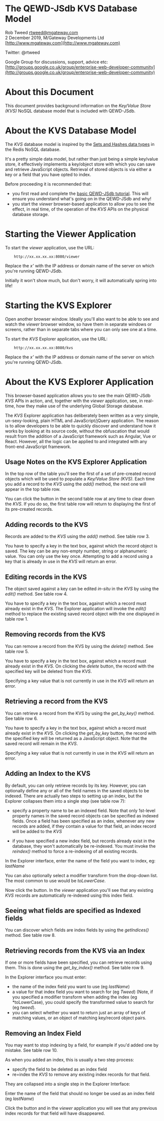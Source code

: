 # The QEWD-JSdb KVS Database Model
 
Rob Tweed <rtweed@mgateway.com>  
2 December 2019, M/Gateway Developments Ltd [http://www.mgateway.com](http://www.mgateway.com)  

Twitter: @rtweed

Google Group for discussions, support, advice etc: [http://groups.google.co.uk/group/enterprise-web-developer-community](http://groups.google.co.uk/group/enterprise-web-developer-community)

# About this Document

This document provides background information on the *Key/Value Store (KVS)* NoSQL database model that
is included with QEWD-JSdb.

# About the KVS Database Model

The *KVS* database model is inspired by the [Sets and Hashes data types](https://redis.io/topics/data-types)
 in the Redis NoSQL database.

It's a pretty simple data model, but rather than just being a simple key/value store,
it effectively implements a key/object store with which you can save and retrieve JavaScript objects.
Retrieval of stored objects is via either a key or a field that you have opted to index.

Before proceeding it is recommended that:

- you first read and complete the [basic QEWD-JSdb tutorial](./REPL.md).  This will ensure you 
understand what's going on in the QEWD-JSdb and why!
- you start the *viewer* browser-based application to allow you to see the effect, in real time,
of the operation of the *KVS* APIs on the physical database storage.


# Starting the Viewer Application

To start the *viewer* application, use the URL:

        http://xx.xx.xx.xx:8080/viewer

Replace the *x'* with the IP address or domain name of the server on which you're running QEWD-JSdb.

Initially it won't show much, but don't worry, it will automatically spring into life!


# Starting the KVS Explorer

Open another browser window.  Ideally you'll also want to be able to see and watch the *viewer*
browser window, so have them in separate windows or screens, rather than in separate tabs where you
can only see one at a time.

To start the *KVS* Explorer application, use the URL:

        http://xx.xx.xx.xx:8080/kvs

Replace the *x'* with the IP address or domain name of the server on which you're running QEWD-JSdb.


# About the KVS Explorer Application

This browser-based application allows you to see the main QEWD-JSdb *KVS* APIs in action, and,
together with the *viewer* application, see, in real-time, how they make use of the underlying Global Storage
database.

The *KVS* Explorer application has deliberately been written as a very simple, un-sexy-looking, plain HTML
and JavaScript/jQuery application.  The reason is to allow developers to be able to quickly discover
and understand how it works by looking at its source code, without the obfuscation that would result
from the addition of a JavaScript framework such as Angular, Vue or React.  However, all the logic
can be applied to and integrated with any front-end JavaScript framework.


## Usage Notes on the KVS Explorer Application

In the top row of the table you'll see the first of a set of pre-created record objects which will
be used to populate a *Key/Value Store (KVS)*.  Each time you add a record to the *KVS* using the
*add()* method, the next one will appear in the top table row.

You can click the button in the second table row at any time to clear down the *KVS*.  If you do so, 
the first table row will return to displaying the first of its pre-created records.

## Adding records to the KVS

Records are added to the *KVS* using the *add()* method.  See table row 3.

You have to specify a key in the text box, against which the record object is saved.  The key can be
any non-empty number, string or alphanumeric value.  You can only use the key once.  Attempting to
add a record using a key that is already in use in the *KVS* will return an error.

## Editing records in the KVS

The object saved against a key can be edited *in-situ* in the *KVS* by using the *edit()* method.  See
table row 4.

You have to specify a key in the text box, against which a record must already exist in the *KVS*.
The Explorer application will invoke the *edit()* method to replace the existing saved record object with
the one displayed in table row 1.

## Removing records from the KVS

You can remove a record from the KVS by using the *delete()* method.  See table row 5.

You have to specify a key in the text box, against which a record must already exist in the *KVS*. On
clicking the *delete* button, the record with the specified key will be deleted from the *KVS*.

Specifying a key value that is not currently in use in the *KVS* will return an error.

## Retrieving a record from the KVS

You can retrieve a record from the KVS by using the *get_by_key()* method.  See table row 6.

You have to specify a key in the text box, against which a record must already exist in the *KVS*. On
clicking the *get_by_key* button, the record with the specified key will be returned as a JavaScript object.
Note that the saved record will remain in the *KVS*.

Specifying a key value that is not currently in use in the *KVS* will return an error.


## Adding an Index to the KVS

By default, you can only retrieve records by its key.  However, you can optionally define any or all
of the field names in the saved objects to be indexed.  There are actually two steps to setting
up an index, but the Explorer collapses them into a single step (see table row 7):

- specify a property name to be an indexed field.  Note that only 1st-level property names in the
saved record objects can be specified as indexed fields.  Once a field has been specified as an index, 
whenever any new records are added, if they contain a value for that field, an index record will be
added to the *KVS*

- if you have specified a new index field, but records already exist in the database, they won't
automatically be re-indexed.  You must invoke the *reindex()* method to force a re-indexing of all existing
records. 

In the Explorer interface, enter the name of the field you want to index, eg: *lastName*

You can also optionally select a modifier transform from the drop-down list. The most common
to use would be *toLowerCase*.

Now click the button.  In the *viewer* application you'll see that any existing *KVS* records are 
automatically re-indexed using this index field.


## Seeing what fields are specified as Indexed fields

You can discover which fields are index fields by using the *getIndices()* method. See table row 8.


## Retrieving records from the KVS via an Index

If one or more fields have been specified, you can retrieve records using them.  This is done using
the *get_by_index()* method.  See table row 9.

In the Explorer interface you must enter:

- the name of the index field you want to use (eg *lastName*)
- a value for that index field you want to search for (eg *Tweed*) (Note, if you specified a modifier
transform when adding the index (eg *toLowerCase), you could specify the transformed value to search for
(eg *tweed*).
- you can select whether you want to return just an array of keys of matching values, or an object
of matching key/record object pairs.

## Removing an Index Field

You may want to stop indexing by a field, for example if you'd added one by mistake. See table row 10.

As when you added an index, this is usually a two step process:

- specify the field to be deleted as an index field
- re=index the *KVS* to remove any existing index records for that field.

They are collapsed into a single step in the Explorer Interface:

Enter the name of the field that should no longer be used as an index field (eg *lastName*)

Click the button and in the *viewer* application you will see that any previous index records for that
field will have disappeared.











